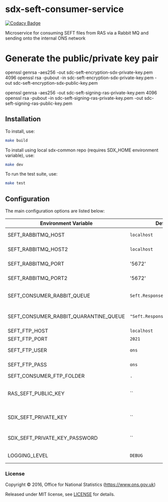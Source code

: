 # sdx-seft-consumer-service

[![Codacy Badge](https://api.codacy.com/project/badge/Grade/e761d8b0e15b42a092388e490682ae08)](https://www.codacy.com/app/ons-sdc/sdx-seft-consumer-service?utm_source=github.com&amp;utm_medium=referral&amp;utm_content=ONSdigital/sdx-seft-consumer-service&amp;utm_campaign=Badge_Grade)

Microservice for consuming SEFT files from RAS via a Rabbit MQ and sending onto the internal ONS network

# Generate the public/private key pair

openssl genrsa -aes256 -out sdc-seft-encryption-sdx-private-key.pem 4096
openssl rsa -pubout -in sdc-seft-encryption-sdx-private-key.pem -out sdc-seft-encryption-sdx-public-key.pem

openssl genrsa -aes256 -out sdc-seft-signing-ras-private-key.pem 4096
openssl rsa -pubout -in sdc-seft-signing-ras-private-key.pem -out sdc-seft-signing-ras-public-key.pem


## Installation

To install, use:

```bash
make build
```

To install using local sdx-common repo (requires SDX_HOME environment variable), use:

```bash
make dev
```

To run the test suite, use:

```bash
make test
```

## Configuration

The main configuration options are listed below:

| Environment Variable                  | Default                        | Description
|---------------------------------------|--------------------------------|--------------
| SEFT_RABBITMQ_HOST                    | `localhost`                    | Host for rabbit mq 1
| SEFT_RABBITMQ_HOST2                   | `localhost`                    | Host for rabbit mq 2
| SEFT_RABBITMQ_PORT                    | '5672'                         | Port for rabbit mq 1
| SEFT_RABBITMQ_PORT2                   | '5672'                         | Port for rabbit mq 2
| SEFT_CONSUMER_RABBIT_QUEUE            | `Seft.Responses`               | Incoming queue to read from
| SEFT_CONSUMER_RABBIT_QUARANTINE_QUEUE | `"Seft.Responses.Quarantine"`  | Rabbit quarantine queue
| SEFT_FTP_HOST                         | `localhost`                    | FTP host
| SEFT_FTP_PORT                         | `2021`                         | FTP port
| SEFT_FTP_USER                         | `ons`                          | FTP username
| SEFT_FTP_PASS                         | `ons`                          | FTP password
| SEFT_CONSUMER_FTP_FOLDER              | `.`                            | FTP Folder
| RAS_SEFT_PUBLIC_KEY                   | ``                             | RAS Public key for checking signing
| SDX_SEFT_PRIVATE_KEY                  | ``                             | SDX Private key for decrypting
| SDX_SEFT_PRIVATE_KEY_PASSWORD         | ``                             | Password to the SDX private key
| LOGGING_LEVEL                         | `DEBUG`                        | Logging sensitivity


### License

Copyright ©‎ 2016, Office for National Statistics (https://www.ons.gov.uk)

Released under MIT license, see [LICENSE](LICENSE) for details.
